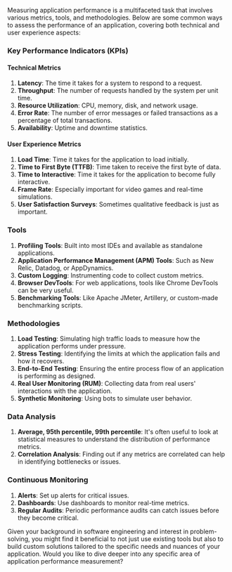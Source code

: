 Measuring application performance is a multifaceted task that involves various metrics, tools, and methodologies. Below are some common ways to assess the performance of an application, covering both technical and user experience aspects:

### Key Performance Indicators (KPIs)

#### Technical Metrics

1. **Latency**: The time it takes for a system to respond to a request. 
2. **Throughput**: The number of requests handled by the system per unit time.
3. **Resource Utilization**: CPU, memory, disk, and network usage.
4. **Error Rate**: The number of error messages or failed transactions as a percentage of total transactions.
5. **Availability**: Uptime and downtime statistics.

#### User Experience Metrics

1. **Load Time**: Time it takes for the application to load initially.
2. **Time to First Byte (TTFB)**: Time taken to receive the first byte of data.
3. **Time to Interactive**: Time it takes for the application to become fully interactive.
4. **Frame Rate**: Especially important for video games and real-time simulations.
5. **User Satisfaction Surveys**: Sometimes qualitative feedback is just as important.

### Tools

1. **Profiling Tools**: Built into most IDEs and available as standalone applications.
2. **Application Performance Management (APM) Tools**: Such as New Relic, Datadog, or AppDynamics.
3. **Custom Logging**: Instrumenting code to collect custom metrics.
4. **Browser DevTools**: For web applications, tools like Chrome DevTools can be very useful.
5. **Benchmarking Tools**: Like Apache JMeter, Artillery, or custom-made benchmarking scripts.

### Methodologies

1. **Load Testing**: Simulating high traffic loads to measure how the application performs under pressure.
2. **Stress Testing**: Identifying the limits at which the application fails and how it recovers.
3. **End-to-End Testing**: Ensuring the entire process flow of an application is performing as designed.
4. **Real User Monitoring (RUM)**: Collecting data from real users' interactions with the application.
5. **Synthetic Monitoring**: Using bots to simulate user behavior.

### Data Analysis

1. **Average, 95th percentile, 99th percentile**: It's often useful to look at statistical measures to understand the distribution of performance metrics.
2. **Correlation Analysis**: Finding out if any metrics are correlated can help in identifying bottlenecks or issues.

### Continuous Monitoring

1. **Alerts**: Set up alerts for critical issues.
2. **Dashboards**: Use dashboards to monitor real-time metrics.
3. **Regular Audits**: Periodic performance audits can catch issues before they become critical.

Given your background in software engineering and interest in problem-solving, you might find it beneficial to not just use existing tools but also to build custom solutions tailored to the specific needs and nuances of your application. Would you like to dive deeper into any specific area of application performance measurement?
